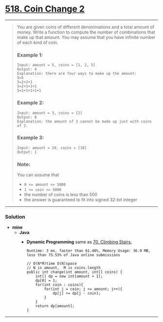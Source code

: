 # [518. Coin Change 2](https://leetcode.com/problems/coin-change-2/)
---

> You are given coins of different denominations and a total amount of money. Write a function to compute the number of combinations that make up that amount. You may assume that you have infinite number of each kind of coin.
>
>
>
> ### Example 1:
> ```
> Input: amount = 5, coins = [1, 2, 5]
> Output: 4
> Explanation: there are four ways to make up the amount:
> 5=5
> 5=2+2+1
> 5=2+1+1+1
> 5=1+1+1+1+1
> ```
>
> ### Example 2:
> ```
> Input: amount = 3, coins = [2]
> Output: 0
> Explanation: the amount of 3 cannot be made up just with coins of 2.
> ```
>
> ### Example 3:
> ```
> Input: amount = 10, coins = [10]
> Output: 1
> ```
>
> ### Note:
> You can assume that
> * `0 <= amount <= 5000`
> * `1 <= coin <= 5000`
> * the number of coins is less than 500
> * the answer is guaranteed to fit into signed 32-bit integer

---


### Solution
* **mine**
  * **Java**
    * **Dynamic Programming**   same as [70. Climbing Stairs.](https://github.com/103style/LeetCode/blob/master/Dynamic%20Programming/70.%20Climbing%20Stairs.md)
    
      `Runtime: 3 ms, faster than 61.40%, Memory Usage: 36.9 MB, less than 75.53% of Java online submissions`
      ```
      // O(N*M)time O(N)space
      // N is amount,  M is coins.length
      public int change(int amount, int[] coins) {
          int[] dp = new int[amount + 1];
          dp[0] = 1;
          for(int coin : coins){
              for(int j = coin; j <= amount; j++){
                  dp[j] += dp[j - coin];
              }
          }
          return dp[amount];
      }
      ```



---
